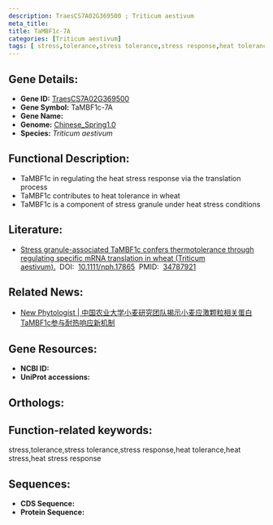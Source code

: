 ```yaml
---
description: TraesCS7A02G369500 ; Triticum aestivum
meta_title:
title: TaMBF1c-7A
categories: [Triticum aestivum]
tags: [ stress,tolerance,stress tolerance,stress response,heat tolerance,heat stress,heat stress response ]
---
```


## Gene Details:
- **Gene ID:**	[TraesCS7A02G369500]()
- **Gene Symbol:** TaMBF1c-7A
- **Gene Name:** 
- **Genome:** [Chinese_Spring1.0]()
- **Species:** *Triticum aestivum*

## Functional Description:
   - TaMBF1c in regulating the heat stress response via the translation process
   - TaMBF1c contributes to heat tolerance in wheat
   - TaMBF1c is a component of stress granule under heat stress conditions

## Literature:
   - [Stress granule-associated TaMBF1c confers thermotolerance through regulating specific mRNA translation in wheat (Triticum aestivum).]( https://nph.onlinelibrary.wiley.com/doi/10.1111/nph.17865)&nbsp;&nbsp;DOI:&nbsp;&nbsp;[10.1111/nph.17865](https://nph.onlinelibrary.wiley.com/doi/10.1111/nph.17865)&nbsp;&nbsp;PMID:&nbsp;&nbsp;[34787921](https://pubmed.ncbi.nlm.nih.gov/34787921/)

## Related News:
   - [New Phytologist | 中国农业大学小麦研究团队揭示小麦应激颗粒相关蛋白TaMBF1c参与耐热响应新机制](https://mp.weixin.qq.com/s?__biz=Mzg3MDEwNDEyMg==&mid=2247521234&idx=4&sn=f29ad9514eac66c3093745a0cde65b6e&chksm=ce903e87f9e7b791f1f55bef03a8eeaba9414a0a833eee893bdd85bcf200ba0cfa59baf22fc0&scene=27#wechat_redirect)

## Gene Resources:
- **NCBI ID:** [](https://www.ncbi.nlm.nih.gov/gene/?term=)
- **UniProt accessions:** [](https://www.uniprot.org/uniprotkb//entry)

## Orthologs:

## Function-related keywords:
stress,tolerance,stress tolerance,stress response,heat tolerance,heat stress,heat stress response

## Sequences:
- **CDS Sequence:**
- **Protein Sequence:**
